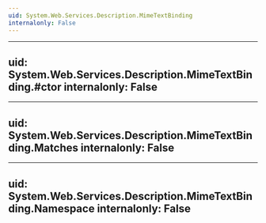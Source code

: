 ```yaml
---
uid: System.Web.Services.Description.MimeTextBinding
internalonly: False
---
```


---
uid: System.Web.Services.Description.MimeTextBinding.#ctor
internalonly: False
---

---
uid: System.Web.Services.Description.MimeTextBinding.Matches
internalonly: False
---

---
uid: System.Web.Services.Description.MimeTextBinding.Namespace
internalonly: False
---
